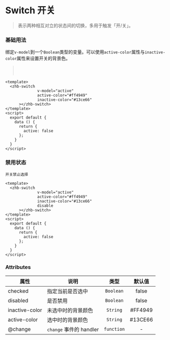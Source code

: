 # Switch 开关

> 表示两种相互对立的状态间的切换，多用于触发「开/关」。

### 基础用法

绑定`v-model`到一个`Boolean`类型的变量。可以使用`active-color`属性与`inactive-color`属性来设置开关的背景色。
><img :src="$withBase('/assets/img/switch.png')" style="margin: 15px 0 ">

```vue{4}
<template>
  <zhb-switch
              v-model="active"
              active-color="#ff4949"
              inactive-color="#13ce66"
      ></zhb-switch>
</template>
<script>
  export default {
    data () {
      return {
        active: false
      };
    }
  }
</script>
```

### 禁用状态
  `开关禁止选择`
```vue{4}
<template>
  <zhb-switch
              v-model="active"
              active-color="#ff4949"
              inactive-color="#13ce66"
              disable
      ></zhb-switch>
</template>
<script>
  export default {
    data () {
      return {
        active: false
      };
    }
  }
</script>
```
### Attributes

| 属性 | 说明 | 类型 | 默认值 |
|-------------|------------|:--------:|:-----:|
| checked | 指定当前是否选中 | `Boolean` | false |
| disabled | 是否禁用	 | `Boolean` | false |
| inactive-color | 未选中时的背景颜色 | `String` | #FF4949 |
| active-color | 选中时的背景颜色 | `String` | #13CE66 |
| @change | `change` 事件的 handler | `function` | - |
